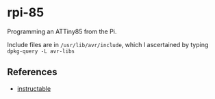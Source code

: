 # rpi-85

Programming an ATTiny85 from the Pi.

Include files are in <code>/usr/lib/avr/include</code>, which I ascertained by typing <code>dpkg-query -L avr-libs</code>


## References

* [instructable](http://www.instructables.com/id/Programming-the-ATtiny85-from-Raspberry-Pi/) 
